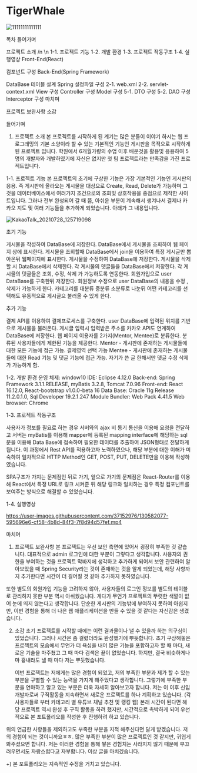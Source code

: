 # TigerWhale


![11111111111111](https://user-images.githubusercontent.com/37152976/130583252-cc99c053-2cb2-4234-a56a-048297d4df0b.png)


목차
들어가며

프로젝트 소개 /n \n
1-1. 프로젝트 기능
1-2. 개발 환경
1-3. 프로젝트 작동구조
1-4. 실행영상
Front-End(React)

컴포넌트 구성
Back-End(Spring Framework)

DataBase 테이블 설계
Spring 설정파일 구성
2-1. web.xml
2-2. servlet-context.xml
View 구성
Controller 구성
Model 구성
5-1. DTO 구성
5-2. DAO 구성
Interceptor 구성
마치며

프로젝트 보완사항
소감

들어가며

1. 프로젝트 소개
  본 프로젝트를 시작하게 된 계기는 많은 분들이 이야기 하시는 웹 프로그래밍의 기본 소양이라 할 수 있는 기본적인 기능인 게시판을 목적으로 시작하게 된 프로젝트 입니다. 학원에서 6개월가량의 수업 이후 배운것을 활용및 응용하여 5명의 개발자와 개발하였기에 자신은 없지만 첫 팀 프로젝트라는 만족감을 가진 프로젝트입니다.

1-1. 프로젝트 기능
  본 프로젝트의 초기에 구상한 기능은 가장 기본적인 기능인 게시판의 응용. 즉 게시판에 올라오는 게시물을 대상으로 Create, Read, Delete가 가능하며 그것을 데이터베이스에서 여러가지 조건으로의 조회및 상호작용을 중점으로 제작한 사이트입니다. 그러나 전부 완성되어 갈 때 쯤, 아쉬운 부분이 계속해서 생겨나서 결제나 카카오 지도 및 여러 기능들을 추가하게 되었습니다. 아래가 그 내용입니다.

![KakaoTalk_20210728_125719098](https://user-images.githubusercontent.com/37152976/130586955-0ee074ff-f589-490a-88de-f2c35f0ddf45.jpg)

초기 기능

게시물을 작성하여 DataBase에 저장한다.
DataBase에서 게시물을 조회하여 웹 페이지 상에 표시한다.
게시물을 조회할때 DataBase에서 join을 이용하여 특정 게시글만 뽑아온뒤 웹페이지에 표시한다.
게시물을 수정하여 DataBase에 저장한다.
게시물을 삭제할 시 DataBase에서 삭제한다.
각 게시물의 뎃글들을 DataBase에서 저장한다.
각 게시물의 뎃글들은 조회, 수정, 삭제 가 가능하도록 연동한다.
회원가입으로 user DataBase를 구축한뒤 저장한다.
회원정보 수정으로 user DataBase의 내용을 수정 , 삭제가 가능하게 한다.
카테고리를 대분류 중분류 소분류로 나눈뒤 어떤 카테고리를 선택해도 유동적으로 게시글으 불러올 수 있게 한다.

추가 기능

결제 API를 이용하여 결제프로세스를 구축한다.
user DataBase에 입력된 위치를 기반으로 게시물을 불러온다.
게시글 입력시 입력받은 주소를 카카오 API도 연계하여 DataBase에 저장한다.
웹 페이지 이용자를 2가지(Mentor, Mentee)로 분류한다. 분류된 사용자들에게 제한된 기능을 제공한다.
Mentor - 게시판에 존재하는 게시물들에 대한 모든 기능에 접근 가능. 결제영역 선택 가능
Mentee - 게시판에 존재하는 게시물들에 대한 Read 기능 및 댓글 기능에 접근 가능.
자기가 쓴 글 한해서만 뎃글 수정 삭제가 가능하게 함.

1-2. 개발 환경
  운영 체제: window10
  IDE: Eclipse 4.12.0
  Back-end: Spring Framework 3.1.1.RELEASE, myBatis 3.2.8, Tomcat 7.0.96
  Front-end: React 16.12.0, React-bootstrap v1.0.0-beta 16
  Data Base: Oracle 11g Release 11.2.0.1.0, Sql Developer 19.2.1.247
  Module Bundler: Web Pack 4.41.5
  Web browser: Chrome

1-3. 프로젝트 작동구조

  사용자가 정보를 필요로 하는 경우 서버와의 ajax 비 동기 통신을 이용해 요청을 전달하고 서버는 myBatis를 이용해 mapper에 등록된 mapping interface에 해당하는 sql문을 이용해 Data Base에 접속하여 필요한 데이터를 추출하여 JSON형태로 전달하게 됩니다. 이 과정에서 Rest API를 적용하고자 노력하였으나, 해당 부분에 대한 이해가 미숙하여 일차적으로 HTTP Method인 GET, POST, PUT, DELETE만을 이용해 작성하였습니다.

   SPA구조가 가지는 문제점인 뒤로 가기, 앞으로 가기의 문제점은 React-Router를 이용해 React에서 특정 URL로 링크 시켜준 뒤 해당 링크와 일치하는 경우 특정 컴포넌트를 보여주는 방식으로 해결할 수 있었습니다.

1-4. 실행영상


https://user-images.githubusercontent.com/37152976/130582077-595696e6-cf58-4b8d-84f3-7f8d94d57fef.mp4

마치며
1. 프로젝트 보완사항
  본 프로젝트는 우선 보안 측면에 있어서 굉장히 부족한 것 같습니다. 대표적으로 admin 로그인에 대한 부분이 그렇다고 생각합니다. 사용자의 권한을 부여하는 것을 프로젝트 막바지에 생각하고 추가하게 되어서 보안 관련하여 알아보았을 때 Spring Security라는 것이 존재하는 것을 알게 되었는데, 해당 사항까지 추가한다면 시간이 더 길어질 것 같아 추가하지 못하였습니다.

  또한 별도의 회원가입 기능을 고려하지 않아, 사용자들의 로그인 정보를 별도의 테이블로 관리하지 못한 부분 역시 아쉬웠습니다. 게다가 무언가 프로젝트의 뚜렷한 색깔이 없어 눈에 띄지 않는다고 생각합니다. 단순한 게시판의 기능밖에 부여하지 못하여 아쉽지만, 이번 경험을 통해 더 나은 웹 애플리케이션을 만들 수 있을 것 같다는 자신감은 생겼습니다.

2. 소감
   초기 프로젝트를 시작할 때에는 이런 결과물이나 낼 수 있을까 하는 의구심이 있었습니다. 그러나 시간은 좀 걸렸더라도 완성했기에 뿌듯합니다. 초기 구상해놓은 프로젝트의 모습에서 무언가 더 욕심을 내어 많은 기능을 포함하고자 할 때 마다, 새로운 기술을 마주쳤고 그 때 마다 검색은 끝이 없었습니다. 하지만, 결국 비슷하게나마 흉내라도 낼 때 마다 저는 뿌듯했습니다.

   이번 프로젝트는 저에게는 많은 경험이 되었고, 저의 부족한 부분과 제가 할 수 있는 부분을 구별할 수 있는 능력을 가지게 해주었다고 생각합니다. 그렇기에 부족한 부분을 연마하고 알고 있는 부분은 더욱 자세히 알아보고자 합니다. 저는 이 이후 신입 개발자로써 구직활동을 지속하면서 새로운 프로젝트를 하나 계획하고 있습니다. (각 사용자들로 부터 카테고리 별 유튜브 채널 추천 및 랭킹 웹) 본래 시간이 된다면 해당 프로젝트 역시 완성 후 구직 활동을 하려 했지만, 시간적으로 촉박하게 되어 우선적으로 본 포트폴리오를 작성한 후 진행하려 하고 있습니다.

  위의 언급한 사항들을 제외하고도 부족한 부분을 지적 해주신다면 달게 받겠습니다. 저의 경험이 되는 것이니까요ㅎㅎ. 많은 부족한 부분이 많은 프로젝트인 것 같지만, 귀엽게 봐주셨으면 합니다. 저는 이러한 경험을 통해 쌓은 경험치는 사라지지 않기 때문에 부끄러우면서도 자랑스럽다고 자부합니다. 이상 글을 마치겠습니다.

+) 본 포트폴리오는 지속적인 수정을 거치고 있습니다.
